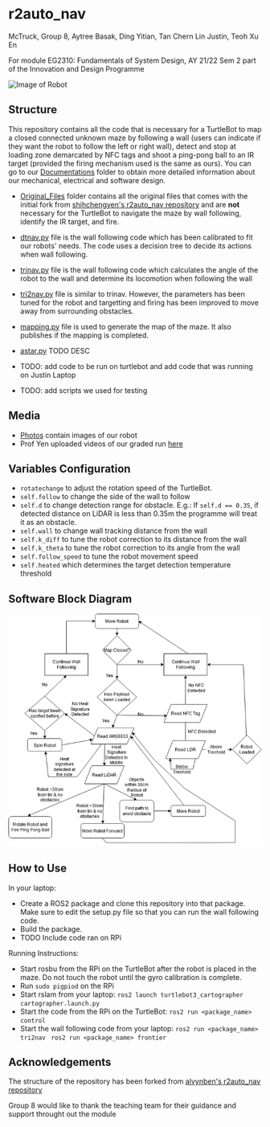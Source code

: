 <h1> r2auto_nav </h1>

McTruck, Group 8, Aytree Basak, Ding Yitian, Tan Chern Lin Justin, Teoh Xu En

For module EG2310: Fundamentals of System Design, AY 21/22 Sem 2 part of the Innovation and Design Programme

![Image of Robot](Documentations/FrontRightView.jpg)


## Structure

This repository contains all the code that is necessary for a TurtleBot to map a closed connected unknown maze by following a wall (users can indicate if they want the robot to follow the left or right wall), detect and stop at loading zone demarcated by NFC tags and shoot a ping-pong ball to an IR target (provided the firing mechanism used is the same as ours). You can go to our [Documentations](Documentations) folder to obtain more detailed information about our mechanical, electrical and software design. 

- [Original_Files](Original_Files) folder contains all the original files that comes with the initial fork from [shihchengyen's r2auto_nav repository](https://github.com/shihchengyen/r2auto_nav) and are <b>not</b> necessary for the TurtleBot to navigate the maze by wall following, identify the IR target, and fire.
- [dtnav.py](dtnav.py) file is the wall following code which has been calibrated to fit our robots' needs. The code uses a decision tree to decide its actions when wall following.
- [trinav.py](trinav.py) file is the wall following code which calculates the angle of the robot to the wall and determine its locomotion when following the wall
- [tri2nav.py](tri2nav.py) file is similar to trinav. However, the parameters has been tuned for the robot and targetting and firing has been improved to move away from surrounding obstacles. 
- [mapping.py](mapping.py) file is used to generate the map of the maze. It also publishes if the mapping is completed.
- [astar.py](astary.py) TODO DESC

- TODO: add code to be run on turtlebot and add code that was running on Justin Laptop
- TODO: add scripts we used for testing

## Media
- [Photos](Photos) contain images of our robot
- Prof Yen uploaded videos of our graded run [here](https://photos.google.com/share/AF1QipMOHCC4Hmy2iMv2cuJiwt46ZaMUjUX0MDv22KL1oktZ5YMMdFfMDikiKv0L4tRCtg?key=cUpqMlcxdmlxRlFrZUQwS3BXZ1cxc0tzVDR4VG5B)

## Variables Configuration

- ```rotatechange``` to adjust the rotation speed of the TurtleBot. 
- ```self.follow``` to change the side of the wall to follow
- ```self.d``` to change detection range for obstacle. E.g.: If ```self.d == 0.35```, if detected distance on LiDAR is less than 0.35m the programme will treat it as an obstacle.
- ```self.wall``` to change wall tracking distance from the wall
- ```self.k_diff``` to tune the robot correction to its distance from the wall
- ```self.k_theta``` to tune the robot correction to its angle from the wall
- ```self.follow_speed``` to tune the robot movement speed
- ```self.heated``` which determines the target detection temperature threshold
  
## Software Block Diagram
![Software Block Diagram](Documentations/software_block_diagram.png)

## How to Use
In your laptop:
- Create a ROS2 package and clone this repository into that package. Make sure to edit the setup.py file so that you can run the wall following code.
- Build the package.
- TODO Include code ran on RPi

Running Instructions:
- Start rosbu from the RPi on the TurtleBot after the robot is placed in the maze. Do not touch the robot until the gyro calibration is complete.
- Run ```sudo pigpiod``` on the RPi
- Start rslam from your laptop: 
  ``` ros2 launch turtlebot3_cartographer cartographer.launch.py ```
- Start the code from the RPi on the TurtleBot: 
  ```ros2 run <package_name> control ```
- Start the wall following code from your laptop: 
  ```ros2 run <package_name> tri2nav ```
  ```ros2 run <package_name> frontier ```

## Acknowledgements

 The structure of the repository has been forked from  [alvynben's r2auto_nav repository](https://github.com/alvynben/r2auto_nav)

 Group 8 would like to thank the teaching team for their guidance and support throught out the module
